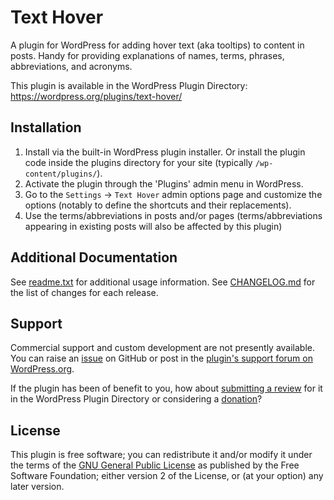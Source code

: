 # Text Hover

A plugin for WordPress for adding hover text (aka tooltips) to content in posts. Handy for providing explanations of names, terms, phrases, abbreviations, and acronyms.

This plugin is available in the WordPress Plugin Directory: https://wordpress.org/plugins/text-hover/


## Installation

1. Install via the built-in WordPress plugin installer. Or install the plugin code inside the plugins directory for your site (typically `/wp-content/plugins/`).
2. Activate the plugin through the 'Plugins' admin menu in WordPress.
3. Go to the `Settings` -> `Text Hover` admin options page and customize the options (notably to define the shortcuts and their replacements).
4. Use the terms/abbreviations in posts and/or pages (terms/abbreviations appearing in existing posts will also be affected by this plugin)


## Additional Documentation

See [readme.txt](https://github.com/coffee2code/text-hover/blob/master/readme.txt) for additional usage information. See [CHANGELOG.md](CHANGELOG.md) for the list of changes for each release.


## Support

Commercial support and custom development are not presently available. You can raise an [issue](https://github.com/coffee2code/text-hover/issues) on GitHub or post in the [plugin's support forum on WordPress.org](https://wordpress.org/support/plugin/text-hover/).

If the plugin has been of benefit to you, how about [submitting a review](https://wordpress.org/support/plugin/text-hover/reviews/) for it in the WordPress Plugin Directory or considering a [donation](https://www.paypal.com/cgi-bin/webscr?cmd=_s-xclick&hosted_button_id=6ARCFJ9TX3522)?


## License

This plugin is free software; you can redistribute it and/or modify it under the terms of the [GNU General Public License](https://www.gnu.org/licenses/gpl-2.0.html) as published by the Free Software Foundation; either version 2 of the License, or (at your option) any later version.